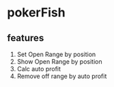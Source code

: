 # pokerFish

## features
1. Set Open Range by position
2. Show Open Range by position
3. Calc auto profit
4. Remove off range by auto profit
